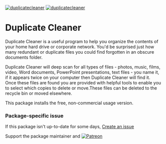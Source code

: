 [![duplicatecleaner](https://img.shields.io/chocolatey/v/duplicatecleaner?color=green&label=duplicatecleaner)](https://chocolatey.org/packages/duplicatecleaner) [![duplicatecleaner](https://img.shields.io/chocolatey/dt/duplicatecleaner)](https://chocolatey.org/packages/duplicatecleaner)

# Duplicate Cleaner

Duplicate Cleaner is a useful program to help you organize the contents of your home hard drive or corporate network. You'd be surprised just how many redundant or duplicate files you could find forgotten in an obscure documents folder.

Duplicate Cleaner will deep scan for all types of files - photos, music, films, video, Word documents, PowerPoint presentations, text files - you name it, if it appears twice on your computer then Duplicate Cleaner will find it. Once these files are found you are provided with helpful tools to enable you to select which copies to delete or move.These files can be deleted to the recycle bin or moved elsewhere.

This package installs the free, non-commercial usage version.

### Package-specific issue

If this package isn't up-to-date for some days, [Create an issue](https://github.com/tunisiano187/Chocolatey-packages/issues/new/choose)

Support the package maintainer and [![Patreon](https://cdn.jsdelivr.net/gh/tunisiano187/Chocolatey-packages@d15c4e19c709e7148588d4523ffc6dd3cd3c7e5e/icons/patreon.png)](https://www.patreon.com/bePatron?u=39585820)
